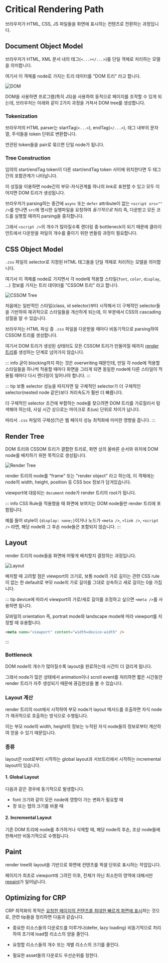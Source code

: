# Critical Rendering Path

브라우저가 HTML, CSS, JS 파일들을 화면에 표시하는 컨텐츠로 전환하는 과정입니다.

## Document Object Model

브라우저가 HTML, XML 문서 내의 태그(`<...></...>`)를 단일 객체로 처리하는 모델을 의미합니다.

여기서 이 객체를 node로 가지는 트리 데이터를 "DOM 트리" 라고 합니다.

<Image src="/image/browser/dom.png" alt="DOM" />

DOM을 사용하면 프로그램(특히 JS)을 사용하여 동적으로 페이지를 조작할 수 있게 되는데, 브라우저는 아래와 같이 2가지 과정을 거쳐서 DOM tree를 생성합니다.

### Tokenization

브라우저의 HTML parser는 startTag(`<...>`), endTag(`</...>`), 태그 내부의 문자열, 주석들을 token 단위로 변환합니다.

연관된 token들을 pair로 묶으면 단일 node가 됩니다.

### Tree Construction

임의의 start/endTag token이 다른 start/endTag token 사이에 위치한다면 두 태그 간의 포함관계가 나타납니다.

이 성질을 이용하면 node간의 부모-자식관계를 하나의 link로 표현할 수 있고 모두 이어지면 DOM 트리가 생성됩니다.

브라우저가 parsing하는 중간에 `async` 또는 `defer` attribute이 없는 `<script src="" />`를 만나면 `src`에 명시한 실행파일을 요청하여 _동기적으로_ 처리 즉, 다운받고 모든 코드를 실행할 때까지 parsing을 중지합니다.

그래서 `<script />`의 개수가 많아질수록 렌더링 중 bottleneck이 되기 때문에 클라이언트에서 다운받을 파일의 개수를 줄이기 위한 번들링 과정이 필요합니다.

## CSS Object Model

`.css` 파일의 selector로 지정된 HTML 태그들을 단일 객체로 처리하는 모델을 의미합니다.

여기서 이 객체를 node로 가지면서 각 node에 적용할 스타일(`font`, `color`, `display`, ...) 정보를 가지는 트리 데이터를 "CSSOM 트리" 라고 합니다.

<Image src="/image/browser/cssom_tree.png" alt="CSSOM Tree" />

처음에는 일반적인 스타일(class, id selector)부터 시작해서 더 구체적인 selector들을 기반하여 재귀적으로 스타일들을 개선하게 되는데, 이 부분에서 CSS의 cascading 성질을 알 수 있습니다.

브라우저는 HTML 파싱 중 `.css` 파일을 다운받을 때마다 비동기적으로 parsing하여 CSSOM 트리를 생성합니다.

여기서 DOM 트리가 생성된 상태라도 모든 CSSOM 트리가 만들어질 때까지 [render 트리](#render-tree)를 생성하는 단계로 넘어가지 않습니다.

::: info
굳이 blocking까지 하는 것은 overwriting 때문인데, 만일 각 node에 적용할 스타일들을 하나씩 적용할 때마다 화면을 그리게 되면 동일한 node에 다른 스타일이 적용될 때마다 다시 렌더링이 일어나야 합니다.
:::

::: tip
보통 selector 성능을 따지자면 덜 구체적인 selector가 더 구체적인 selector(nested node 같은)보다 처리속도가 훨씬 더 빠릅니다.

더 구체적인 selector 조건에 부합하는 node를 찾으려면 DOM 트리를 가로질러서 탐색해야 하는데, 사실 시간 상으로는 마이크로 초(us) 단위로 차이가 납니다.

따라서 `.css` 파일의 구체성(?)은 웹 페이지 성능 최적화에 미미한 영향을 줍니다.
:::

## Render Tree

DOM 트리와 CSSOM 트리가 결합한 트리로, 화면 상의 올바른 순서와 위치에 DOM node를 배치하기 위한 목적으로 생성됩니다.

<Image src="/image/browser/render_tree.png" alt="Render Tree" />

render 트리의 node를 "frame" 또는 "render object" 라고 하는데, 이 객체에는 node의 width, height, position 등 CSS box 정보가 담겨있습니다.

viewport에 대응되는 `document` node가 render 트리의 root가 됩니다.

::: info
CSS Rule을 적용했을 때 화면에 보여지는 DOM node들만 render 트리에 포함됩니다.

예를 들어 style이 `{display: none;}`이거나 노드가 `<meta />`, `<link />`, `<script />` 라면, 해당 node와 그 후손 node들은 포함되지 않습니다.
:::

## Layout

render 트리의 node들을 화면에 어떻게 배치할지 결정하는 과정입니다.

<Image src="/image/browser/layout.jpg" alt="Layout" />

배치할 때 고려할 점은 viewport의 크기로, 보통 node의 가로 길이는 관련 CSS rule이 없는 한 default로 부모 node의 가로 길이를 그대로 상속하고 세로 길이는 0을 가집니다.

::: tip
device에 따라서 viewport의 가로/세로 길이를 조정하고 싶으면 `<meta />`를 사용하면 됩니다.

모바일의 orientation 즉, portrait mode와 landscape mode에 따라 viewport를 지정할 때 유용합니다.

```html
<meta name="viewport" content="width=device-width" />
```

:::

### Bottleneck

DOM node의 개수가 많아질수록 layout을 완료하는데 시간이 더 걸리게 됩니다.

그래서 node가 많은 상태에서 animation이나 scroll event를 처리하면 짧은 시간동안 render 트리가 자주 생성되기 때문에 끊김현상을 볼 수 있습니다.

### Layout 계산

render 트리의 root에서 시작하여 부모 node가 layout 메서드를 호출하면 자식 node가 재귀적으로 호출하는 방식으로 수행됩니다.

이는 부모 node의 width, height의 정보는 누적된 자식 node들의 정보로부터 계산하여 얻을 수 있기 때문입니다.

### 종류

layout은 root로부터 시작하는 global layout과 서브트리에서 시작하는 incremental layout이 있습니다.

#### 1. Global Layout

다음과 같은 경우에 동기적으로 발생합니다.

- font 크기와 같이 모든 node에 영향이 가는 변화가 필요할 때
- 창 또는 탭의 크기를 바꿀 때

#### 2. Incremental Layout

기존 DOM 트리에 node를 추가하거나 삭제할 때, 해당 node의 후손, 조상 node들에 한해서만 비동기적으로 수행됩니다.

## Paint

render tree와 layout을 기반으로 화면에 컨텐츠를 픽셀 단위로 표시하는 작업입니다.

페이지가 최초로 viewport에 그려진 이후, 전체가 아닌 최소한의 영역에 대해서만 [repaint](reflow_repaint.md#repaint)가 일어납니다.

## Optimizing for CRP

CRP 최적화의 목적은 <ins>요청한 페이지의 컨텐츠를 최대한 빠르게 화면에 표시</ins>하는 것으로, 관련 tip들을 정리하면 다음과 같습니다.

- 중요한 리소스들의 다운로드를 미루거나(defer, lazy loading) 비동기적으로 처리하여 초기에 load할 리소스의 양을 줄인다.

- 요청할 리소스들의 개수 또는 개별 리소스의 크기를 줄인다.

- 필요한 asset들의 다운로드 우선순위를 정한다.
